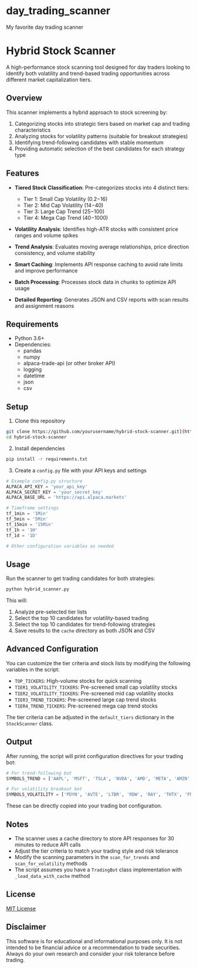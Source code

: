 # day_trading_scanner
My favorite day trading scanner

# Hybrid Stock Scanner

A high-performance stock scanning tool designed for day traders looking to identify both volatility and trend-based trading opportunities across different market capitalization tiers.

## Overview

This scanner implements a hybrid approach to stock screening by:

1. Categorizing stocks into strategic tiers based on market cap and trading characteristics
2. Analyzing stocks for volatility patterns (suitable for breakout strategies)
3. Identifying trend-following candidates with stable momentum
4. Providing automatic selection of the best candidates for each strategy type

## Features

- **Tiered Stock Classification**: Pre-categorizes stocks into 4 distinct tiers:
  - Tier 1: Small Cap Volatility ($0.2-$16)
  - Tier 2: Mid Cap Volatility ($14-$40)
  - Tier 3: Large Cap Trend ($25-$100)
  - Tier 4: Mega Cap Trend ($40-$1000)

- **Volatility Analysis**: Identifies high-ATR stocks with consistent price ranges and volume spikes

- **Trend Analysis**: Evaluates moving average relationships, price direction consistency, and volume stability

- **Smart Caching**: Implements API response caching to avoid rate limits and improve performance

- **Batch Processing**: Processes stock data in chunks to optimize API usage

- **Detailed Reporting**: Generates JSON and CSV reports with scan results and assignment reasons

## Requirements

- Python 3.6+
- Dependencies:
  - pandas
  - numpy
  - alpaca-trade-api (or other broker API)
  - logging
  - datetime
  - json
  - csv

## Setup

1. Clone this repository
```bash
git clone https://github.com/yourusername/hybrid-stock-scanner.git](https://github.com/AngelaGibson1/day_trading_scanner
cd hybrid-stock-scanner
```

2. Install dependencies
```bash
pip install -r requirements.txt
```

3. Create a `config.py` file with your API keys and settings
```python
# Example config.py structure
ALPACA_API_KEY = 'your_api_key'
ALPACA_SECRET_KEY = 'your_secret_key'
ALPACA_BASE_URL = 'https://api.alpaca.markets'

# Timeframe settings
tf_1min = '1Min'  
tf_5min = '5Min'
tf_15min = '15Min'
tf_1h = '1H'
tf_1d = '1D'

# Other configuration variables as needed
```

## Usage

Run the scanner to get trading candidates for both strategies:

```bash
python hybrid_scanner.py
```

This will:
1. Analyze pre-selected tier lists
2. Select the top 10 candidates for volatility-based trading
3. Select the top 10 candidates for trend-following strategies
4. Save results to the `cache` directory as both JSON and CSV

## Advanced Configuration

You can customize the tier criteria and stock lists by modifying the following variables in the script:

- `TOP_TICKERS`: High-volume stocks for quick scanning
- `TIER1_VOLATILITY_TICKERS`: Pre-screened small cap volatility stocks
- `TIER2_VOLATILITY_TICKERS`: Pre-screened mid cap volatility stocks
- `TIER3_TREND_TICKERS`: Pre-screened large cap trend stocks
- `TIER4_TREND_TICKERS`: Pre-screened mega cap trend stocks

The tier criteria can be adjusted in the `default_tiers` dictionary in the `StockScanner` class.

## Output

After running, the script will print configuration directives for your trading bot:

```python
# For trend-following bot
SYMBOLS_TREND = ['AAPL', 'MSFT', 'TSLA', 'NVDA', 'AMD', 'META', 'AMZN', 'SPY', 'GOOG', 'NFLX']

# For volatility breakout bot
SYMBOLS_VOLATILITY = ['PDYN', 'AVTE', 'LTBR', 'RDW', 'RAY', 'THTX', 'FNA', 'BLBX', 'AAOI', 'XLO']
```

These can be directly copied into your trading bot configuration.

## Notes

- The scanner uses a cache directory to store API responses for 30 minutes to reduce API calls
- Adjust the tier criteria to match your trading style and risk tolerance
- Modify the scanning parameters in the `scan_for_trends` and `scan_for_volatility` methods
- The script assumes you have a `TradingBot` class implementation with `_load_data_with_cache` method

## License

[MIT License](LICENSE)

## Disclaimer

This software is for educational and informational purposes only. It is not intended to be financial advice or a recommendation to trade securities. Always do your own research and consider your risk tolerance before trading.

